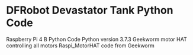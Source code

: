 # DFRobot Devastator Tank Python Code
Raspberry Pi 4 B Python Code
Python version 3.7.3
Geekworm motor HAT controlling all motors
Raspi_MotorHAT code from Geekworm


